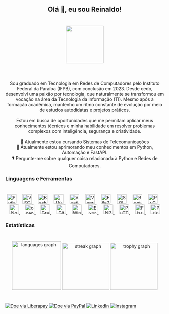 <h2 align="center">Olá 👋, eu sou Reinaldo!</h2>

###

<br clear="both">

<div align="center">
  <img height="120" src="https://media2.giphy.com/media/v1.Y2lkPTc5MGI3NjExb2wxODNvMmJzeDhydWEybHM2NnltOHVtb3l0ZWo3c3ZwYWNlNGRnbiZlcD12MV9pbnRlcm5hbF9naWZfYnlfaWQmY3Q9cw/5dLoIhuX12Nl1MnQJ1/giphy.gif"  />
</div>

###

<br clear="both">

<p align="center">Sou graduado em Tecnologia em Redes de Computadores pelo Instituto Federal da Paraíba (IFPB), com conclusão em 2023. Desde cedo, desenvolvi uma paixão por tecnologia, que naturalmente se transformou em vocação na área da Tecnologia da Informação (TI). Mesmo após a formação acadêmica, mantenho um ritmo constante de evolução por meio de estudos autodidatas e projetos práticos.<br><br>Estou em busca de oportunidades que me permitam aplicar meus conhecimentos técnicos e minha habilidade em resolver problemas complexos com inteligência, segurança e criatividade.<br><br>🔭 Atualmente estou cursando Sistemas de Telecomunicações<br>🌱 Atualmente estou aprimorando meu conhecimentos em Python, Automação e FastAPI.<br>❓ Pergunte-me sobre qualquer coisa relacionada à Python e Redes de Computadores.</p>

###

<h3 align="left">Linguagens e Ferramentas</h3>

###

<br clear="both">

<div align="center">
  <a href="https://www.python.org/" target="_blank">
    <img src="https://cdn.jsdelivr.net/gh/devicons/devicon/icons/python/python-original.svg" height="30" alt="Python Logo" />
  </a>
  <img width="12" />
  <a href="https://code.visualstudio.com/" target="_blank">
    <img src="https://cdn.jsdelivr.net/gh/devicons/devicon/icons/vscode/vscode-original.svg" height="30" alt="VSCode Logo" />
  </a>
  <img width="12" />
  <a href="https://www.gnu.org/software/bash/" target="_blank">
    <img src="https://cdn.jsdelivr.net/gh/devicons/devicon/icons/bash/bash-original.svg" height="30" alt="Bash Logo" />
  </a>
  <img width="12" />
  <a href="https://www.docker.com/" target="_blank">
    <img src="https://cdn.jsdelivr.net/gh/devicons/devicon/icons/docker/docker-plain-wordmark.svg" height="30" alt="Docker Logo" />
  </a>
  <img width="12" />
  <a href="https://vuetifyjs.com/" target="_blank">
    <img src="https://cdn.jsdelivr.net/gh/devicons/devicon/icons/vuetify/vuetify-original.svg" height="30" alt="Vuetify Logo" />
  </a>
  <img width="12" />
  <a href="https://developer.hashicorp.com/vagrant" target="_blank">
    <img src="https://cdn.jsdelivr.net/gh/devicons/devicon/icons/vagrant/vagrant-original.svg" height="30" alt="Vagrant Logo" />
  </a>
  <img width="12" />
  <a href="https://filezilla-project.org/" target="_blank">
    <img src="https://cdn.jsdelivr.net/gh/devicons/devicon/icons/filezilla/filezilla-plain.svg" height="30" alt="FileZilla Logo" />
  </a>
  <img width="12" />
  <a href="https://www.sqlalchemy.org/" target="_blank">
    <img src="https://cdn.jsdelivr.net/gh/devicons/devicon/icons/sqlalchemy/sqlalchemy-original.svg" height="30" alt="SQLAlchemy Logo" />
  </a>
  <img width="12" />
  <a href="https://getbootstrap.com/" target="_blank">
    <img src="https://cdn.jsdelivr.net/gh/devicons/devicon/icons/bootstrap/bootstrap-original.svg" height="30" alt="Bootstrap Logo" />
  </a>
  <img width="12" />
  <a href="https://www.jetbrains.com/pycharm/" target="_blank">
    <img src="https://cdn.jsdelivr.net/gh/devicons/devicon/icons/pycharm/pycharm-original.svg" height="30" alt="PyCharm Logo" />
  </a>
  <img width="12" />
  <a href="https://nodejs.org/" target="_blank">
    <img src="https://cdn.jsdelivr.net/gh/devicons/devicon/icons/nodejs/nodejs-original.svg" height="30" alt="Node.js Logo" />
  </a>
  <img width="12" />
  <a href="https://www.opensuse.org/" target="_blank">
    <img src="https://cdn.jsdelivr.net/gh/devicons/devicon/icons/opensuse/opensuse-original-wordmark.svg" height="30" alt="openSUSE Logo" />
  </a>
  <img width="12" />
  <a href="https://grafana.com/" target="_blank">
    <img src="https://cdn.jsdelivr.net/gh/devicons/devicon/icons/grafana/grafana-original.svg" height="30" alt="Grafana Logo" />
  </a>
  <img width="12" />
  <a href="https://git-scm.com/" target="_blank">
    <img src="https://cdn.jsdelivr.net/gh/devicons/devicon/icons/git/git-original.svg" height="30" alt="Git Logo" />
  </a>
  <img width="12" />
  <a href="https://www.microsoft.com/windows/" target="_blank">
    <img src="https://cdn.jsdelivr.net/gh/devicons/devicon/icons/windows8/windows8-original.svg" height="30" alt="Windows Logo" />
  </a>
  <img width="12" />
  <a href="https://expressjs.com/" target="_blank">
    <img src="https://cdn.jsdelivr.net/gh/devicons/devicon/icons/express/express-original.svg" height="30" alt="Express.js Logo" />
  </a>
  <img width="12" />
  <a href="https://www.npmjs.com/" target="_blank">
    <img src="https://cdn.jsdelivr.net/gh/devicons/devicon/icons/npm/npm-original-wordmark.svg" height="30" alt="NPM Logo" />
  </a>
  <img width="12" />
  <a href="https://www.chiark.greenend.org.uk/~sgtatham/putty/" target="_blank">
    <img src="https://cdn.jsdelivr.net/gh/devicons/devicon/icons/putty/putty-original.svg" height="30" alt="PuTTY Logo" />
  </a>
  <img width="12" />
  <a href="https://flask.palletsprojects.com/" target="_blank">
    <img src="https://cdn.simpleicons.org/flask/000000" height="30" alt="Flask Logo" />
  </a>
  <img width="12" />
  <a href="https://www.prisma.io/" target="_blank">
    <img src="https://cdn.simpleicons.org/prisma/2D3748" height="30" alt="Prisma Logo" />
  </a>
</div>

###

<h3 align="left">Estatísticas</h3>

###

<br clear="both">

<div align="center">
  <img src="https://github-readme-stats.vercel.app/api/top-langs?username=mr-reinaldo&locale=pt-br&hide_title=false&layout=compact&card_width=320&langs_count=8&theme=vue&hide_border=true&order=2" height="155" alt="languages graph"  />
  <img src="https://streak-stats.demolab.com?user=mr-reinaldo&locale=pt-br&mode=daily&theme=vue&hide_border=true&border_radius=5&order=3" height="150" alt="streak graph"  />
  <img src="https://github-profile-trophy.vercel.app?username=mr-reinaldo&theme=flat&column=-1&row=1&margin-w=8&margin-h=8&no-bg=false&no-frame=true&order=4" height="150" alt="trophy graph"  />
</div>

###

<br clear="both">

<a href="https://liberapay.com/mr-reinaldo" target="_blank">
  <img src="https://img.shields.io/badge/Donate-Liberapay-f6c915.svg?style=flat-square&logo=liberapay" alt="Doe via Liberapay"/>
</a>
<a href="https://www.paypal.com/donate/?business=WDVFFH92J555N&no_recurring=0&item_name=Te+agrade%C3%A7o+pela+ajuda%21&currency_code=BRL" target="_blank">
  <img src="https://img.shields.io/badge/Donate-PayPal-00457C.svg?style=flat-square&logo=paypal&logoColor=white" alt="Doe via PayPal"/>
</a>
<a href="https://www.linkedin.com/in/jreinaldosilva" target="_blank">
  <img src="https://img.shields.io/badge/LinkedIn-0077B5.svg?style=flat-square&logo=linkedin&logoColor=white" alt="LinkedIn"/>
</a>
<a href="https://www.instagram.com/penguin.bash_" target="_blank">
  <img src="https://img.shields.io/badge/Instagram-E4405F.svg?style=flat-square&logo=instagram&logoColor=white" alt="Instagram"/>
</a>

###
